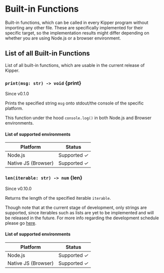 # Built-in Functions

Built-in functions, which can be called in every Kipper program without importing any other
file. These are specifically implemented for their specific target, so the implementation
results might differ depending on whether you are using Node.js or a browser environment.

## List of all Built-in Functions

List of all built-in functions, which are usable in the current release of Kipper.

### `print(msg: str) -> void` {print}

<p class="docs-version-indicator">Since v0.1.0</p>

Prints the specified string `msg` onto stdout/the console of the specific platform.

This function under the hood `console.log()` in both Node.js and Browser environments.

#### List of supported environments

| Platform            | Status                                       |
| ------------------- | -------------------------------------------- |
| Node.js             | Supported <em class="green-checkmark">✓</em> |
| Native JS (Browser) | Supported <em class="green-checkmark">✓</em> |

### `len(iterable: str) -> num` {len}

<p class="docs-version-indicator">Since v0.10.0</p>

Returns the length of the specified iterable `iterable`.

Though note that at the current stage of development, only strings are supported, since iterables such as lists are yet
to be implemented and will be released in the future. For more info regarding the development schedule please go
<a href="<%- roadmapURL %>">here</a>.

#### List of supported environments

| Platform            | Status                                       |
| ------------------- | -------------------------------------------- |
| Node.js             | Supported <em class="green-checkmark">✓</em> |
| Native JS (Browser) | Supported <em class="green-checkmark">✓</em> |
